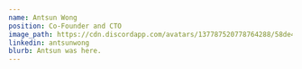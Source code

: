 ```yaml
---
name: Antsun Wong
position: Co-Founder and CTO
image_path: https://cdn.discordapp.com/avatars/137787520778764288/58de4066730ec20396b77467aeb53b2f.png?size=128
linkedin: antsunwong
blurb: Antsun was here.
---
```

